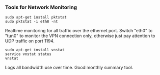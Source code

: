 ### Tools for Network Monitoring ###
    sudo apt-get install pktstat
    sudo pktstat -i eth0 -nt
    
Realtime monitoring for all traffic over the ethernet port. Switch "eth0" to "tun0" to monitor the VPN connection only, otherwise just pay attention to UDP traffic on port 1194.

    sudo apt-get install vnstat
    service vnstat status
    vnstat
    
Logs all bandwidth use over time. Good monthly summary tool.
